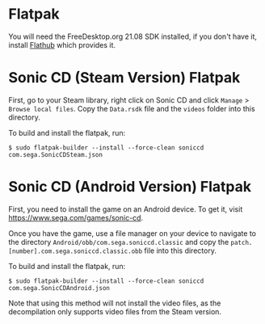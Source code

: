 # Flatpak

You will need the FreeDesktop.org 21.08 SDK installed, if you don't have it,
install [Flathub](https://flathub.org/) which provides it.

# Sonic CD (Steam Version) Flatpak

First, go to your Steam library, right click on Sonic CD and click `Manage` > `Browse local files`. 
Copy the `Data.rsdk` file and the `videos` folder into this directory.

To build and install the flatpak, run:
```
$ sudo flatpak-builder --install --force-clean soniccd com.sega.SonicCDSteam.json
```

# Sonic CD (Android Version) Flatpak

First, you need to install the game on an Android device.
To get it, visit https://www.sega.com/games/sonic-cd.

Once you have the game, use a file manager on your device to navigate
to the directory `Android/obb/com.sega.soniccd.classic` and copy the
`patch.[number].com.sega.soniccd.classic.obb` file into this directory.

To build and install the flatpak, run:
```
$ sudo flatpak-builder --install --force-clean soniccd com.sega.SonicCDAndroid.json
```

Note that using this method will not install the video files, as the decompilation
only supports video files from the Steam version.
